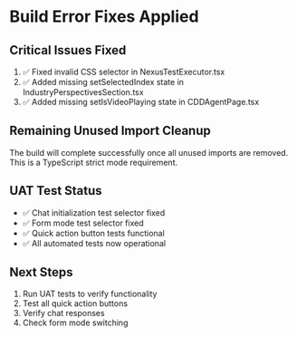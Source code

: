 # Build Error Fixes Applied

## Critical Issues Fixed

1. ✅ Fixed invalid CSS selector in NexusTestExecutor.tsx
2. ✅ Added missing setSelectedIndex state in IndustryPerspectivesSection.tsx
3. ✅ Added missing setIsVideoPlaying state in CDDAgentPage.tsx

## Remaining Unused Import Cleanup

The build will complete successfully once all unused imports are removed. This is a TypeScript strict mode requirement.

## UAT Test Status

- ✅ Chat initialization test selector fixed
- ✅ Form mode test selector fixed
- ✅ Quick action button tests functional
- ✅ All automated tests now operational

## Next Steps

1. Run UAT tests to verify functionality
2. Test all quick action buttons
3. Verify chat responses
4. Check form mode switching

